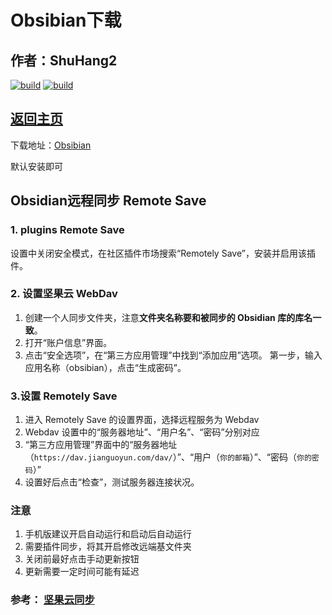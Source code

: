 # Obsibian下载

## 作者：ShuHang2

[![build](https://github.com/Anduin2017/HowToCook/actions/workflows/build.yml/badge.svg)](https://github.com/ShuHang2/ShuHang2.github.io)
[![build](https://github.com/Anduin2017/HowToCook/actions/workflows/build.yml/badge.svg)](https://github.com/ShuHang2/ShuHang2.github.io)

## [返回主页](../README.md)

下载地址：[Obsibian](https://obsidian.md/download)

默认安装即可

## Obsidian远程同步 Remote Save

### 1. plugins **Remote Save**

设置中关闭安全模式，在社区插件市场搜索“Remotely Save”，安装并启用该插件。

### 2. 设置坚果云 WebDav

1. 创建一个人同步文件夹，注意**文件夹名称要和被同步的 Obsidian 库的库名一致**。
2. 打开“账户信息”界面。
3. 点击“安全选项”，在“第三方应用管理”中找到“添加应用”选项。 第一步，输入应用名称（obsibian），点击“生成密码”。

### 3.设置 Remotely Save

1. 进入 Remotely Save 的设置界面，选择远程服务为 Webdav
2. Webdav 设置中的“服务器地址”、“用户名”、“密码”分别对应
3. “第三方应用管理”界面中的“服务器地址（`https://dav.jianguoyun.com/dav/`）”、“用户（`你的邮箱`）”、“密码（`你的密码`）”
4. 设置好后点击“检查”，测试服务器连接状况。

### 注意

1. 手机版建议开启自动运行和启动后自动运行
2. 需要插件同步，将其开启修改远端基文件夹
3. 关闭前最好点击手动更新按钮
4. 更新需要一定时间可能有延迟

### 参考： [坚果云同步](https://zhuanlan.zhihu.com/p/586431408#:~:text=Remotely%20Save%2B%E5%9D%9A%E6%9E%9C%E4%BA%91%E7%9A%84%20Obsidian%20%E5%A4%9A%E7%AB%AF%E5%90%8C%E6%AD%A5%E6%96%B9%E6%A1%88%201%201.%20%E5%AE%89%E8%A3%85%20Remotely,%E9%85%8D%E7%BD%AE%20%E6%8E%A5%E4%B8%8B%E6%9D%A5%E9%85%8D%E7%BD%AE%E7%A7%BB%E5%8A%A8%E7%AB%AF%E8%AE%BE%E5%A4%87%E3%80%82%20%EF%BC%88%E8%BF%99%E9%87%8C%E7%94%A8%E6%88%91%E7%9A%84%20HUAWEI%20MatePad%2011%20%E6%BC%94%E7%A4%BA%EF%BC%8C%E6%89%8B%E6%9C%BA%E7%AB%AF%E4%B9%9F%E4%B8%80%E6%A0%B7%E9%85%8D%E7%BD%AE%EF%BC%89%20)
